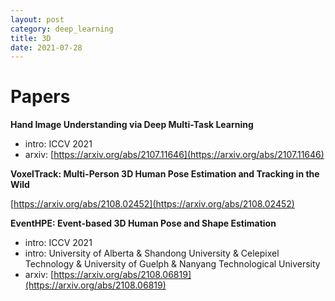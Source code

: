 ```yaml
---
layout: post
category: deep_learning
title: 3D
date: 2021-07-28
---
```


# Papers

**Hand Image Understanding via Deep Multi-Task Learning**

- intro: ICCV 2021
- arxiv: [https://arxiv.org/abs/2107.11646](https://arxiv.org/abs/2107.11646)

**VoxelTrack: Multi-Person 3D Human Pose Estimation and Tracking in the Wild**

[https://arxiv.org/abs/2108.02452](https://arxiv.org/abs/2108.02452)

**EventHPE: Event-based 3D Human Pose and Shape Estimation**

- intro: ICCV 2021
- intro: University of Alberta & Shandong University & Celepixel Technology & University of Guelph & Nanyang Technological University
- arxiv: [https://arxiv.org/abs/2108.06819](https://arxiv.org/abs/2108.06819)
